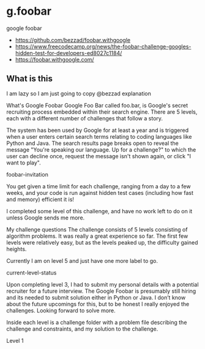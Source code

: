 # g.foobar
google foobar

- https://github.com/bezzad/foobar.withgoogle
- https://www.freecodecamp.org/news/the-foobar-challenge-googles-hidden-test-for-developers-ed8027c1184/
- https://foobar.withgoogle.com/


## What is this

I am lazy so I am just going to copy @bezzad explanation


What's Google Foobar
Google Foo Bar called foo.bar, is Google's secret recruiting process embedded within their search engine. There are 5 levels, each with a different number of challenges that follow a story.

The system has been used by Google for at least a year and is triggered when a user enters certain search terms relating to coding languages like Python and Java. The search results page breaks open to reveal the message "You're speaking our language. Up for a challenge?" to which the user can decline once, request the message isn't shown again, or click "I want to play".

foobar-invitation

You get given a time limit for each challenge, ranging from a day to a few weeks, and your code is run against hidden test cases (including how fast and memory) efficient it is!

I completed some level of this challenge, and have no work left to do on it unless Google sends me more.

My challenge questions
The challenge consists of 5 levels consisting of algorithm problems. It was really a great experience so far. The first few levels were relatively easy, but as the levels peaked up, the difficulty gained heights.

Currently I am on level 5 and just have one more label to go.

current-level-status

Upon completing level 3, I had to submit my personal details with a potential recruiter for a future interview. The Google Foobar is presumably still hiring and its needed to submit solution either in Python or Java. I don’t know about the future upcomings for this, but to be honest I really enjoyed the challenges. Looking forward to solve more.

Inside each level is a challenge folder with a problem file describing the challenge and constraints, and my solution to the challenge.

Level 1
